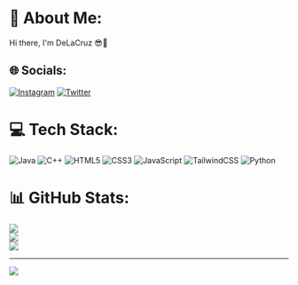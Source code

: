 # 💫 About Me:
Hi there, I'm DeLaCruz 😎🤏


## 🌐 Socials:
[![Instagram](https://img.shields.io/badge/Instagram-%23E4405F.svg?logo=Instagram&logoColor=white)](https://instagram.com/https://instagram.com/lvsantiago) [![Twitter](https://img.shields.io/badge/Twitter-%231DA1F2.svg?logo=Twitter&logoColor=white)](https://twitter.com/https://twitter.com/sdlclv_) 

# 💻 Tech Stack:
![Java](https://img.shields.io/badge/java-%23ED8B00.svg?style=for-the-badge&logo=java&logoColor=white) ![C++](https://img.shields.io/badge/c++-%2300599C.svg?style=for-the-badge&logo=c%2B%2B&logoColor=white) ![HTML5](https://img.shields.io/badge/html5-%23E34F26.svg?style=for-the-badge&logo=html5&logoColor=white) ![CSS3](https://img.shields.io/badge/css3-%231572B6.svg?style=for-the-badge&logo=css3&logoColor=white) ![JavaScript](https://img.shields.io/badge/javascript-%23323330.svg?style=for-the-badge&logo=javascript&logoColor=%23F7DF1E) ![TailwindCSS](https://img.shields.io/badge/tailwindcss-%2338B2AC.svg?style=for-the-badge&logo=tailwind-css&logoColor=white) ![Python](https://img.shields.io/badge/python-3670A0?style=for-the-badge&logo=python&logoColor=ffdd54)
# 📊 GitHub Stats:
![](https://github-readme-stats.vercel.app/api?username=DeLxCruz&theme=blueberry&hide_border=false&include_all_commits=false&count_private=false)<br/>
![](https://github-readme-streak-stats.herokuapp.com/?user=DeLxCruz&theme=blueberry&hide_border=false)<br/>
![](https://github-readme-stats.vercel.app/api/top-langs/?username=DeLxCruz&theme=blueberry&hide_border=false&include_all_commits=false&count_private=false&layout=compact)

---
[![](https://visitcount.itsvg.in/api?id=DeLxCruz&icon=5&color=0)](https://visitcount.itsvg.in)

<!-- Proudly created with GPRM ( https://gprm.itsvg.in ) -->
